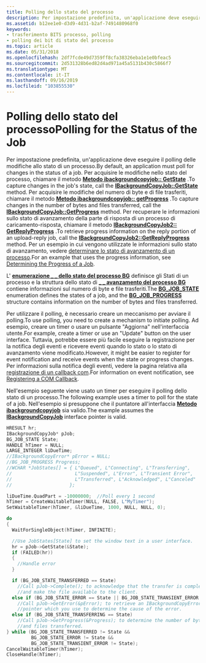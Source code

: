 ```yaml
---
title: Polling dello stato del processo
description: Per impostazione predefinita, un'applicazione deve eseguire il polling delle modifiche allo stato di un processo.
ms.assetid: b12ee1e0-d3d9-4d31-b2af-7491480968f0
keywords:
- trasferimento BITS processo, polling
- polling dei bit di stato del processo
ms.topic: article
ms.date: 05/31/2018
ms.openlocfilehash: 2df7fcde49d7359ff8cfa38326eba1e1e0bfeac5
ms.sourcegitcommit: 2d531328b6ed82d4ad971a45a5131b430c5866f7
ms.translationtype: MT
ms.contentlocale: it-IT
ms.lasthandoff: 09/16/2019
ms.locfileid: "103855530"
---
```

# <a name="polling-for-the-status-of-the-job"></a><span data-ttu-id="3ac87-105">Polling dello stato del processo</span><span class="sxs-lookup"><span data-stu-id="3ac87-105">Polling for the Status of the Job</span></span>

<span data-ttu-id="3ac87-106">Per impostazione predefinita, un'applicazione deve eseguire il polling delle modifiche allo stato di un processo.</span><span class="sxs-lookup"><span data-stu-id="3ac87-106">By default, an application must poll for changes in the status of a job.</span></span> <span data-ttu-id="3ac87-107">Per acquisire le modifiche nello stato del processo, chiamare il metodo [**Metodo ibackgroundcopyjob:: GetState**](/windows/desktop/api/Bits/nf-bits-ibackgroundcopyjob-getstate) .</span><span class="sxs-lookup"><span data-stu-id="3ac87-107">To capture changes in the job's state, call the [**IBackgroundCopyJob::GetState**](/windows/desktop/api/Bits/nf-bits-ibackgroundcopyjob-getstate) method.</span></span> <span data-ttu-id="3ac87-108">Per acquisire le modifiche del numero di byte e di file trasferiti, chiamare il metodo [**Metodo ibackgroundcopyjob:: getProgress**](/windows/desktop/api/Bits/nf-bits-ibackgroundcopyjob-getprogress) .</span><span class="sxs-lookup"><span data-stu-id="3ac87-108">To capture changes in the number of bytes and files transferred, call the [**IBackgroundCopyJob::GetProgress**](/windows/desktop/api/Bits/nf-bits-ibackgroundcopyjob-getprogress) method.</span></span> <span data-ttu-id="3ac87-109">Per recuperare le informazioni sullo stato di avanzamento della parte di risposta di un processo di caricamento-risposta, chiamare il metodo [**IBackgroundCopyJob2:: GetReplyProgress**](/windows/desktop/api/Bits1_5/nf-bits1_5-ibackgroundcopyjob2-getreplyprogress) .</span><span class="sxs-lookup"><span data-stu-id="3ac87-109">To retrieve progress information on the reply portion of an upload-reply job, call the [**IBackgroundCopyJob2::GetReplyProgress**](/windows/desktop/api/Bits1_5/nf-bits1_5-ibackgroundcopyjob2-getreplyprogress) method.</span></span> <span data-ttu-id="3ac87-110">Per un esempio in cui vengono utilizzate le informazioni sullo stato di avanzamento, vedere [determinare lo stato di avanzamento di un processo](determining-the-progress-of-a-job.md).</span><span class="sxs-lookup"><span data-stu-id="3ac87-110">For an example that uses the progress information, see [Determining the Progress of a Job](determining-the-progress-of-a-job.md).</span></span>

<span data-ttu-id="3ac87-111">L' [**enumerazione \_ \_ dello stato del processo BG**](/windows/desktop/api/Bits/ne-bits-bg_job_state) definisce gli Stati di un processo e la struttura dello stato di [**\_ \_ avanzamento del processo BG**](/windows/desktop/api/Bits/ns-bits-bg_job_progress) contiene informazioni sul numero di byte e file trasferiti.</span><span class="sxs-lookup"><span data-stu-id="3ac87-111">The [**BG\_JOB\_STATE**](/windows/desktop/api/Bits/ne-bits-bg_job_state) enumeration defines the states of a job, and the [**BG\_JOB\_PROGRESS**](/windows/desktop/api/Bits/ns-bits-bg_job_progress) structure contains information on the number of bytes and files transferred.</span></span>

<span data-ttu-id="3ac87-112">Per utilizzare il polling, è necessario creare un meccanismo per avviare il polling.</span><span class="sxs-lookup"><span data-stu-id="3ac87-112">To use polling, you need to create a mechanism to initiate polling.</span></span> <span data-ttu-id="3ac87-113">Ad esempio, creare un timer o usare un pulsante "Aggiorna" nell'interfaccia utente.</span><span class="sxs-lookup"><span data-stu-id="3ac87-113">For example, create a timer or use an "Update" button on the user interface.</span></span> <span data-ttu-id="3ac87-114">Tuttavia, potrebbe essere più facile eseguire la registrazione per la notifica degli eventi e ricevere eventi quando lo stato o lo stato di avanzamento viene modificato.</span><span class="sxs-lookup"><span data-stu-id="3ac87-114">However, it might be easier to register for event notification and receive events when the state or progress changes.</span></span> <span data-ttu-id="3ac87-115">Per informazioni sulla notifica degli eventi, vedere la pagina relativa alla [registrazione di un callback com](registering-a-com-callback.md).</span><span class="sxs-lookup"><span data-stu-id="3ac87-115">For information on event notification, see [Registering a COM Callback](registering-a-com-callback.md).</span></span>

<span data-ttu-id="3ac87-116">Nell'esempio seguente viene usato un timer per eseguire il polling dello stato di un processo.</span><span class="sxs-lookup"><span data-stu-id="3ac87-116">The following example uses a timer to poll for the state of a job.</span></span> <span data-ttu-id="3ac87-117">Nell'esempio si presuppone che il puntatore all'interfaccia [**Metodo ibackgroundcopyjob**](/windows/desktop/api/Bits/nn-bits-ibackgroundcopyjob) sia valido.</span><span class="sxs-lookup"><span data-stu-id="3ac87-117">The example assumes the [**IBackgroundCopyJob**](/windows/desktop/api/Bits/nn-bits-ibackgroundcopyjob) interface pointer is valid.</span></span>


```C++
HRESULT hr;
IBackgroundCopyJob* pJob;
BG_JOB_STATE State;
HANDLE hTimer = NULL;
LARGE_INTEGER liDueTime;
//IBackgroundCopyError* pError = NULL;
//BG_JOB_PROGRESS Progress;
//WCHAR *JobStates[] = { L"Queued", L"Connecting", L"Transferring",
//                       L"Suspended", L"Error", L"Transient Error",
//                       L"Transferred", L"Acknowledged", L"Canceled"
//                     };

liDueTime.QuadPart = -10000000;  //Poll every 1 second
hTimer = CreateWaitableTimer(NULL, FALSE, L"MyTimer");
SetWaitableTimer(hTimer, &liDueTime, 1000, NULL, NULL, 0);

do
{
  WaitForSingleObject(hTimer, INFINITE);

  //Use JobStates[State] to set the window text in a user interface.
  hr = pJob->GetState(&State);
  if (FAILED(hr))
  {
    //Handle error
  }

  if (BG_JOB_STATE_TRANSFERRED == State)
    //Call pJob->Complete(); to acknowledge that the transfer is complete
    //and make the file available to the client.
  else if (BG_JOB_STATE_ERROR == State || BG_JOB_STATE_TRANSIENT_ERROR == State)
    //Call pJob->GetError(&pError); to retrieve an IBackgroundCopyError interface 
    //pointer which you use to determine the cause of the error.
  else if (BG_JOB_STATE_TRANSFERRING == State)
    //Call pJob->GetProgress(&Progress); to determine the number of bytes 
    //and files transferred.
} while (BG_JOB_STATE_TRANSFERRED != State && 
         BG_JOB_STATE_ERROR != State &&
         BG_JOB_STATE_TRANSIENT_ERROR != State);
CancelWaitableTimer(hTimer);
CloseHandle(hTimer);
```



 

 




